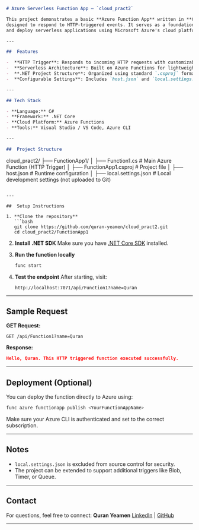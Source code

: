 

```markdown
# Azure Serverless Function App – `cloud_pract2`

This project demonstrates a basic **Azure Function App** written in **C#** using **.NET Core**,
designed to respond to HTTP-triggered events. It serves as a foundational example of how to create, configure,
and deploy serverless applications using Microsoft Azure's cloud platform.

---

##  Features

-  **HTTP Trigger**: Responds to incoming HTTP requests with customizable messages.
-  **Serverless Architecture**: Built on Azure Functions for lightweight, event-driven execution.
-  **.NET Project Structure**: Organized using standard `.csproj` format.
-  **Configurable Settings**: Includes `host.json` and `local.settings.json` for runtime and local environment setup.

---

## Tech Stack

- **Language:** C#  
- **Framework:** .NET Core  
- **Cloud Platform:** Azure Functions  
- **Tools:** Visual Studio / VS Code, Azure CLI

---

##  Project Structure

```

cloud\_pract2/
├── FunctionApp1/
│   ├── Function1.cs             # Main Azure Function (HTTP Trigger)
│   ├── FunctionApp1.csproj      # Project file
│   ├── host.json                # Runtime configuration
│   ├── local.settings.json      # Local development settings (not uploaded to Git)

````

---

##  Setup Instructions

1. **Clone the repository**
   ```bash
   git clone https://github.com/quran-yeamen/cloud_pract2.git
   cd cloud_pract2/FunctionApp1
````

2. **Install .NET SDK**
   Make sure you have [.NET Core SDK](https://dotnet.microsoft.com/download) installed.

3. **Run the function locally**

   ```bash
   func start
   ```

4. **Test the endpoint**
   After starting, visit:

   ```
   http://localhost:7071/api/Function1?name=Quran
   ```

---

##  Sample Request

**GET Request:**

```
GET /api/Function1?name=Quran
```

**Response:**

```json
Hello, Quran. This HTTP triggered function executed successfully.
```

---

##  Deployment (Optional)

You can deploy the function directly to Azure using:

```bash
func azure functionapp publish <YourFunctionAppName>
```

Make sure your Azure CLI is authenticated and set to the correct subscription.

---

## Notes

* `local.settings.json` is excluded from source control for security.
* The project can be extended to support additional triggers like Blob, Timer, or Queue.

---

## Contact

For questions, feel free to connect:
**Quran Yeamen**
[LinkedIn](https://www.linkedin.com/in/quran-yeamen/) | [GitHub](https://github.com/quran-yeamen)

---
